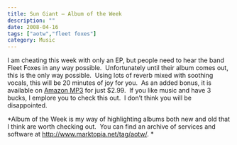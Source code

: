 ```yaml
---
title: Sun Giant – Album of the Week
description: ""
date: 2008-04-16
tags: ["aotw","fleet foxes"]
category: Music
---
```



I am cheating this week with only an EP, but people need to hear the band Fleet Foxes in any way possible.&nbsp; Unfortunately until their album comes out, this is the only way possible.&nbsp; Using lots of reverb mixed with soothing vocals, this will be 20 minutes of joy for you.&nbsp; As an added bonus, it is available on <a href="https://web.archive.org/web/20131211172857/http://www.amazon.com/Sun-Giant-EP/dp/B0016OCMB4/ref=pd_bbs_sr_2?ie=UTF8&amp;s=dmusic&amp;qid=1208399619&amp;sr=8-2">Amazon MP3</a> for just $2.99.&nbsp; If you like music and have 3 bucks, I emplore you to check this out.&nbsp; I don’t think you will be disappointed.

*Album of the Week is my way of highlighting albums both new and old that I think are worth checking out.&nbsp; You can find an archive of services and software at <a href="/web/20131211172857/http://mytungsten.net/2008/2008/04/10/tag/aotw">http://www.marktopia.net/tag/aotw/</a>. *
